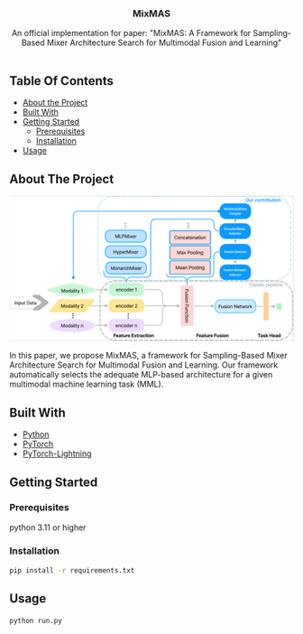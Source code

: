 <h3 align="center">MixMAS</h3>

<p align="center">
  An official implementation for paper: "MixMAS: A Framework for Sampling-Based Mixer Architecture Search for Multimodal Fusion and Learning"
  <br/>
  <br/>

## Table Of Contents

* [About the Project](#about-the-project)
* [Built With](#built-with)
* [Getting Started](#getting-started)
    * [Prerequisites](#prerequisites)
    * [Installation](#installation)
* [Usage](#usage)

## About The Project

![MixMAS](images/mixmas.png)

In this paper, we propose MixMAS, a framework for Sampling-Based Mixer Architecture Search for Multimodal Fusion and
Learning. Our framework automatically selects the adequate MLP-based architecture for a given multimodal machine
learning task (MML).

## Built With

* [Python](https://www.python.org/)
* [PyTorch](https://pytorch.org/)
* [PyTorch-Lightning](https://www.pytorchlightning.ai/index.html)

## Getting Started

### Prerequisites

python 3.11 or higher

### Installation

```bash
pip install -r requirements.txt
```

## Usage

```bash
python run.py
```



